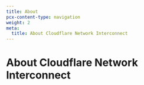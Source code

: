 ```yaml
---
title: About
pcx-content-type: navigation
weight: 2
meta:
  title: About Cloudflare Network Interconnect
---
```


# About Cloudflare Network Interconnect

<DirectoryListing path="/about"/>
